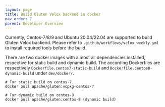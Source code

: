 ```yaml
---
layout: page
title: Build Gluten Velox backend in docker
nav_order: 7
parent: Developer Overview
---
```


Currently, Centos-7/8/9 and Ubuntu 20.04/22.04 are supported to build Gluten Velox backend. Please refer to
`.github/workflows/velox_weekly.yml` to install required tools before the build.

There are two docker images with almost all dependencies installed, respective for static build and dynamic build.
The according Dockerfiles are respectively `Dockerfile.centos7-static-build` and `Dockerfile.centos8-dynamic-build`
under `dev/docker/`.

```shell
# For static build on centos-7.
docker pull apache/gluten:vcpkg-centos-7

# For dynamic build on centos-8.
docker pull apache/gluten:centos-8 (dynamic build)
```
